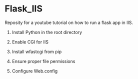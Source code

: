 # Flask_IIS

Reposity for a youtube tutorial on how to run a flask app in IIS.

1. Install Python in the root directory

2. Enable CGI for IIS

3. Install wfastcgi from pip

4. Ensure proper file permissions 

5. Configure Web.config
